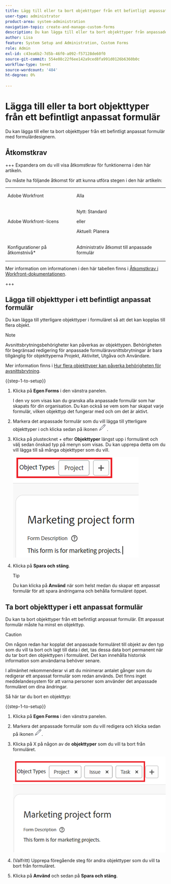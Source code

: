 ```yaml
---
title: Lägg till eller ta bort objekttyper från ett befintligt anpassat formulär
user-type: administrator
product-area: system-administration
navigation-topic: create-and-manage-custom-forms
description: Du kan lägga till eller ta bort objekttyper från anpassade formulär med formulärdesignern.
author: Lisa
feature: System Setup and Administration, Custom Forms
role: Admin
exl-id: c43ea6b2-7d5b-46f0-a092-f57128de60f0
source-git-commit: 554e08c22f6ee142a9ced8fa991d0126b6360b0c
workflow-type: tm+mt
source-wordcount: '484'
ht-degree: 0%

---
```


# Lägga till eller ta bort objekttyper från ett befintligt anpassat formulär

Du kan lägga till eller ta bort objekttyper från ett befintligt anpassat formulär med formulärdesignern.

## Åtkomstkrav

+++ Expandera om du vill visa åtkomstkrav för funktionerna i den här artikeln.

Du måste ha följande åtkomst för att kunna utföra stegen i den här artikeln:

<table style="table-layout:auto"> 
 <col> 
 <col> 
 <tbody> 
  <tr data-mc-conditions=""> 
   <td role="rowheader"> <p>Adobe Workfront</p> </td> 
   <td>Alla</td> 
  </tr> 
  <tr> 
   <td role="rowheader">Adobe Workfront-licens</td> 
   <td>
   <p>Nytt: Standard</p>
   <p>eller</p>
   <p>Aktuell: Planera</p></td> 
  </tr> 
  <tr data-mc-conditions=""> 
   <td role="rowheader">Konfigurationer på åtkomstnivå*</td> 
   <td><p>Administrativ åtkomst till anpassade formulär</p></td> 
  </tr>  
 </tbody> 
</table>

Mer information om informationen i den här tabellen finns i [Åtkomstkrav i Workfront-dokumentationen](/help/quicksilver/administration-and-setup/add-users/access-levels-and-object-permissions/access-level-requirements-in-documentation.md).

+++

## Lägga till objekttyper i ett befintligt anpassat formulär

Du kan lägga till ytterligare objekttyper i formuläret så att det kan kopplas till flera objekt.

>[!NOTE]
>
>Avsnittsbrytningsbehörigheter kan påverkas av objekttypen. Behörigheten för begränsad redigering för anpassade formuläravsnittsbrytningar är bara tillgänglig för objekttyperna Projekt, Aktivitet, Utgåva och Användare.
>
>Mer information finns i [Hur flera objekttyper kan påverka behörigheten för avsnittsbrytning](/help/quicksilver/administration-and-setup/customize-workfront/create-manage-custom-forms/form-designer/design-a-form/organize-a-form.md#how-multiple-object-types-can-affect-section-break-permissions).


{{step-1-to-setup}}

1. Klicka på **Egen Forms** i den vänstra panelen.

   I den vy som visas kan du granska alla anpassade formulär som har skapats för din organisation. Du kan också se vem som har skapat varje formulär, vilken objekttyp det fungerar med och om det är aktivt.

1. Markera det anpassade formulär som du vill lägga till ytterligare objekttyper i och klicka sedan på ikonen ![Redigera](assets/edit-icon2.png) .

1. Klicka på plustecknet + efter **Objekttyper** längst upp i formuläret och välj sedan önskad typ på menyn som visas. Du kan upprepa detta om du vill lägga till så många objekttyper som du vill.

   ![Lägg till nytt objekt](assets/add-new-object.png)

1. Klicka på **Spara och stäng**.

   >[!TIP]
   >
   >Du kan klicka på **Använd** när som helst medan du skapar ett anpassat formulär för att spara ändringarna och behålla formuläret öppet.

## Ta bort objekttyper i ett anpassat formulär

Du kan ta bort objekttyper från ett befintligt anpassat formulär. Ett anpassat formulär måste ha minst en objekttyp.

>[!CAUTION]
>
>Om någon redan har kopplat det anpassade formuläret till objekt av den typ som du vill ta bort och lagt till data i det, tas dessa data bort permanent när du tar bort den objekttypen i formuläret. Det kan innehålla historisk information som användarna behöver senare.
>
>I allmänhet rekommenderar vi att du minimerar antalet gånger som du redigerar ett anpassat formulär som redan används. Det finns inget meddelandesystem för att varna personer som använder det anpassade formuläret om dina ändringar.

Så här tar du bort en objekttyp:

{{step-1-to-setup}}

1. Klicka på **Egen Forms** i den vänstra panelen.
1. Markera det anpassade formulär som du vill redigera och klicka sedan på ikonen ![Redigera](assets/edit-icon2.png).
1. Klicka på X på någon av de **objekttyper** som du vill ta bort från formuläret.

   ![Ta bort objekttyper](assets/delete-object-types.png)

1. (Valfritt) Upprepa föregående steg för andra objekttyper som du vill ta bort från formuläret.
1. Klicka på **Använd** och sedan på **Spara och stäng**.
